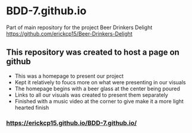 # BDD-7.github.io

Part of main repository for the project Beer Drinkers Delight
https://github.com/erickcp15/Beer-Drinkers-Delight

## This repository was created to host a page on github

* This was a homepage to present our project
* Kept it relatively to foucs more on what were presenting in our visuals
* The homepage begins with a beer glass at the center being poured
* Links to all our visuals was created to present them separately
* Finished with a music video at the corner to give make it a more light hearted finish

### https://erickcp15.github.io/BDD-7.github.io/
